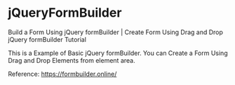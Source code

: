 # jQueryFormBuilder

Build a Form Using jQuery formBuilder  | Create Form Using Drag and Drop jQuery formBuilder Tutorial

This is a Example of Basic jQuery formBuilder. You can Create a Form Using Drag and Drop Elements from element area.

Reference: https://formbuilder.online/
